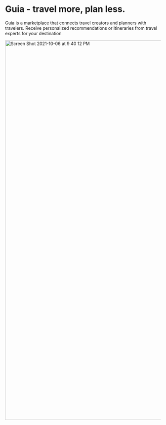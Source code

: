 # Guia - travel more, plan less.

Guia is a marketplace that connects travel creators and planners with travelers. Receive personalized recommendations or itineraries from travel experts for your destination


<img width="1226" alt="Screen Shot 2021-10-06 at 9 40 12 PM" src="https://user-images.githubusercontent.com/3236951/136306843-7cf881e8-804f-4b51-87b0-b713b5b99688.png">

